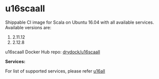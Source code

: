 # u16scaall
Shippable CI image for Scala on Ubuntu 16.04 with all available services. Available versions are:

1. 2.11.12
2. 2.12.8

u16scaall Docker Hub repo: [drydock/u16scaall](https://hub.docker.com/r/drydock/u16scaall/)


**Services:**

For list of supported services, please refer [u16all](https://github.com/dry-dock/u16all)
